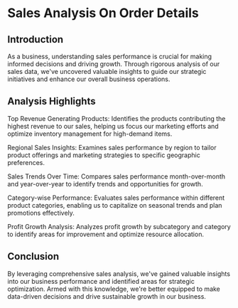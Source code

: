 # Sales Analysis On Order Details

## Introduction

As a business, understanding sales performance is crucial for making informed decisions and driving growth. Through rigorous analysis of our sales data, we've uncovered valuable insights to guide our strategic initiatives and enhance our overall business operations.

## Analysis Highlights

Top Revenue Generating Products: Identifies the products contributing the highest revenue to our sales, helping us focus our marketing efforts and optimize inventory management for high-demand items.

Regional Sales Insights: Examines sales performance by region to tailor product offerings and marketing strategies to specific geographic preferences.

Sales Trends Over Time: Compares sales performance month-over-month and year-over-year to identify trends and opportunities for growth.

Category-wise Performance: Evaluates sales performance within different product categories, enabling us to capitalize on seasonal trends and plan promotions effectively.

Profit Growth Analysis: Analyzes profit growth by subcategory and category to identify areas for improvement and optimize resource allocation.

## Conclusion
By leveraging comprehensive sales analysis, we've gained valuable insights into our business performance and identified areas for strategic optimization. Armed with this knowledge, we're better equipped to make data-driven decisions and drive sustainable growth in our business.
